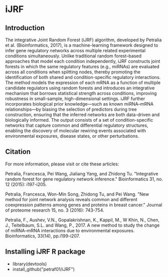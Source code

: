 # iJRF

## Introduction
The integrative Joint Random Forest (iJRF) algorithm, developed by Petralia et al. (Bioinformatics, 2017), is a machine-learning framework designed to infer gene regulatory networks across multiple related experimental conditions simultaneously. Unlike traditional random forest–based approaches that model each condition independently, iJRF constructs joint forests in which the same regulatory features (e.g., miRNAs) are evaluated across all conditions when splitting nodes, thereby promoting the identification of both shared and condition-specific regulatory interactions. The method models the expression of each mRNA as a function of multiple candidate regulators using random forests and introduces an integrative mechanism that borrows statistical strength across conditions, improving robustness in small-sample, high-dimensional settings. iJRF further incorporates biological prior knowledge—such as known miRNA–mRNA relationships—by biasing the selection of predictors during tree construction, ensuring that the inferred networks are both data-driven and biologically informed. The output consists of a set of condition-specific networks that capture common and differential regulatory structures, enabling the discovery of molecular rewiring events associated with environmental exposures, disease states, or other perturbations.

## Citation
For more information, please visit or cite these articles: 

Petralia, Francesca, Pei Wang, Jialiang Yang, and Zhidong Tu. "Integrative random forest for gene regulatory network inference." Bioinformatics 31, no. 12 (2015): i197-i205.

Petralia, Francesca, Won-Min Song, Zhidong Tu, and Pei Wang. "New method for joint network analysis reveals common and different coexpression patterns among genes and proteins in breast cancer." Journal of proteome research 15, no. 3 (2016): 743-754.

Petralia, F., Aushev, V.N., Gopalakrishnan, K., Kappil, M., W Khin, N., Chen, J., Teitelbaum, S.L. and Wang, P., 2017. A new method to study the change of miRNA–mRNA interactions due to environmental exposures. Bioinformatics, 33(14), pp.i199-i207.


## Installing iJRF R package

* library(devtools)
* install_github("petraf01/iJRF")
